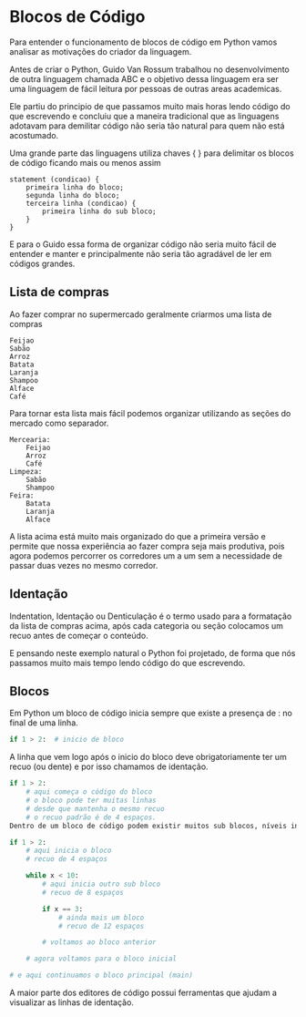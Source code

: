 # Blocos de Código

Para entender o funcionamento de blocos de código em Python vamos analisar as motivações do criador da linguagem.

Antes de criar o Python, Guido Van Rossum trabalhou no desenvolvimento de outra linguagem chamada ABC e o objetivo dessa linguagem era ser uma linguagem de fácil leitura por pessoas de outras areas academicas.

Ele partiu do principio de que passamos muito mais horas lendo código do que escrevendo e concluiu que a maneira tradicional que as linguagens adotavam para demilitar código não seria tão natural para quem não está acostumado.

Uma grande parte das linguagens utiliza chaves { } para delimitar os blocos de código ficando mais ou menos assim

```
statement (condicao) {
	primeira linha do bloco;
	segunda linha do bloco;
	terceira linha (condicao) {
		primeira linha do sub bloco;
	}
}
```

E para o Guido essa forma de organizar código não seria muito fácil de entender e manter e principalmente não seria tão agradável de ler em códigos grandes.

## Lista de compras

Ao fazer comprar no supermercado geralmente criarmos uma lista de compras

```
Feijao
Sabão
Arroz
Batata
Laranja
Shampoo
Alface
Café
```

Para tornar esta lista mais fácil podemos organizar utilizando as seções do mercado como separador.

```
Mercearia:
	Feijao
	Arroz
	Café
Limpeza:
	Sabão
	Shampoo
Feira:
	Batata
	Laranja
	Alface
```

A lista acima está muito mais organizado do que a primeira versão e permite que nossa experiência ao fazer compra seja mais produtiva, pois agora podemos percorrer os corredores um a um sem a necessidade de passar duas vezes no mesmo corredor.

## Identação

Indentation, Identação ou Denticulação é o termo usado para a formatação da lista de compras acima, após cada categoria ou seção colocamos um recuo antes de começar o conteúdo.

E pensando neste exemplo natural o Python foi projetado, de forma que nós passamos muito mais tempo lendo código do que escrevendo.

## Blocos

Em Python um bloco de código inicia sempre que existe a presença de : no final de uma linha.

```python
if 1 > 2:  # inicio de bloco
```

A linha que vem logo após o inicio do bloco deve obrigatoriamente ter um recuo (ou dente) e por isso chamamos de identação.

```python
if 1 > 2:
    # aqui começa o código do bloco
    # o bloco pode ter muitas linhas
    # desde que mantenha o mesmo recuo
    # o recuo padrão é de 4 espaços.
Dentro de um bloco de código podem existir muitos sub blocos, níveis internos de recuo, mas a recomandação é que no máximo existam 4.

if 1 > 2:
    # aqui inicia o bloco
    # recuo de 4 espaços

    while x < 10:
        # aqui inicia outro sub bloco
        # recuo de 8 espaços

        if x == 3:
            # ainda mais um bloco
            # recuo de 12 espaços

        # voltamos ao bloco anterior

    # agora voltamos para o bloco inicial

# e aqui continuamos o bloco principal (main)
```

A maior parte dos editores de código possui ferramentas que ajudam a visualizar as linhas de identação.